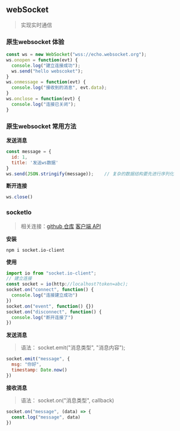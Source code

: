 ## webSocket

> 实现实时通信

### 原生websocket 体验

```js
const ws = new WebSocket("wss://echo.websocket.org");
ws.onopen = function(evt) {
  console.log("建立连接成功");
  ws.send("hello webscoket");
}
ws.onmessage = function(evt) {
  console.log("接收到的消息", evt.data);
}
ws.onclose = function(evt) {
  console.log("连接已关闭");
}
```
### 原生websocket 常用方法

**发送消息**
```js
const message = {
  id: 1,
  title: '发送ws数据'
}
ws.send(JSON.stringify(message));    // 复杂的数据结构要先进行序列化
```
**断开连接**
```js
ws.close()

```

### socketIo

> 相关连接：[github 仓库](https://github.com/socketio/socket.io-client)       [客户端 API](https://socket.io/docs/v4/client-api/)

**安装**

```shell
npm i socket.io-client
```

**使用**

```js
import io from "socket.io-client";
// 建立连接
const socket = io(http://localhost?token=abc);
socket.on("connect", function() {
  console.log("连接建立成功")
})
socket.on("event", function() {})
socket.on("disconnect", function() {
  console.log("断开连接了")
})
```

**发送消息**

> 语法： socket.emit("消息类型", "消息内容");

```js
socket.emit("message", {
  msg: "你好",
  timestamp: Date.now()
})
```

**接收消息**

> 语法： socket.on("消息类型", callback)

```js
socket.on("message", (data) => {
  const.log("message", data)
})
```

